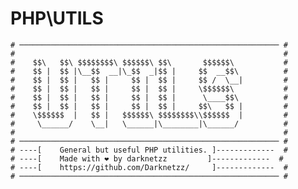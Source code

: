 # PHP\UTILS


    # ────────────────────────────────────────────────────────── #
    #                                                            #
    #    $$\   $$\ $$$$$$$$\ $$$$$$\ $$\       $$$$$$\           #
    #    $$ |  $$ |\__$$  __|\_$$  _|$$ |     $$  __$$\          #
    #    $$ |  $$ |   $$ |     $$ |  $$ |     $$ /  \__|         #
    #    $$ |  $$ |   $$ |     $$ |  $$ |     \$$$$$$\           #
    #    $$ |  $$ |   $$ |     $$ |  $$ |      \____$$\          #
    #    $$ |  $$ |   $$ |     $$ |  $$ |     $$\   $$ |         #
    #    \$$$$$$  |   $$ |   $$$$$$\ $$$$$$$$\\$$$$$$  |         #
    #     \______/    \__|   \______|\________|\______/          #
    #                                                            #
    # ────────────────────────────────────────────────────────── #
    # ----[    General but useful PHP utilities. ]-------------  #
    # ----[    Made with ❤️ by darknetzz         ]-------------  #
    # ----[    https://github.com/Darknetzz/     ]-------------  #
    # ────────────────────────────────────────────────────────── #
